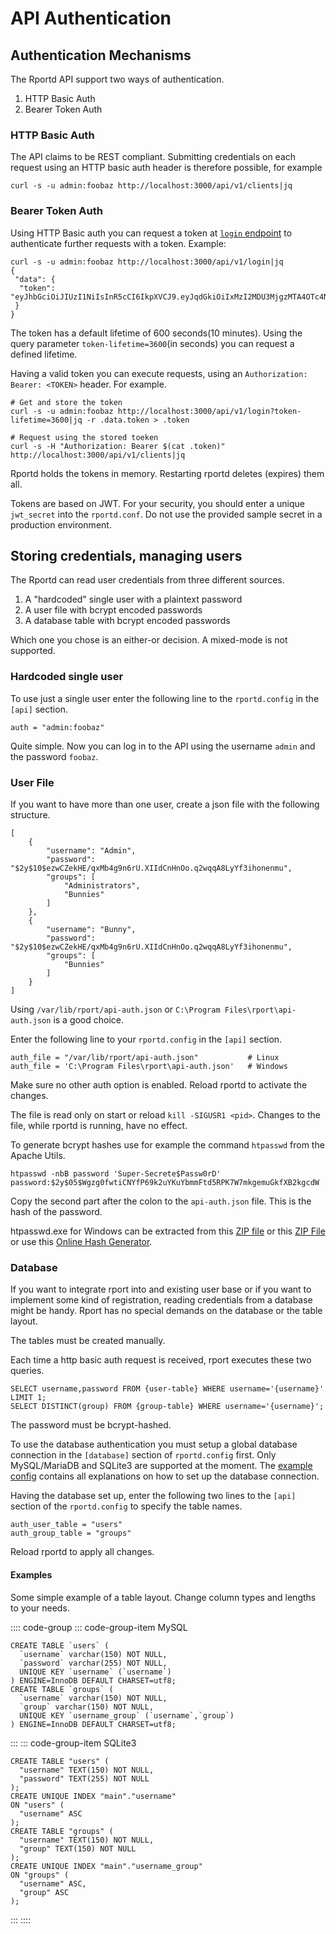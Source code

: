 # API Authentication

## Authentication Mechanisms
The Rportd API support two ways of authentication.
1. HTTP Basic Auth
2. Bearer Token Auth
### HTTP Basic Auth
The API claims to be REST compliant. Submitting credentials on each request using an HTTP basic auth header is therefore possible, for example
```
curl -s -u admin:foobaz http://localhost:3000/api/v1/clients|jq
```

### Bearer Token Auth
Using HTTP Basic auth you can request a token at [`login` endpoint](https://petstore.swagger.io/?url=https://raw.githubusercontent.com/cloudradar-monitoring/rport/master/api-doc.yml#/default/get_login) to authenticate further requests with a token.
Example:
```
curl -s -u admin:foobaz http://localhost:3000/api/v1/login|jq
{
 "data": {
  "token": "eyJhbGciOiJIUzI1NiIsInR5cCI6IkpXVCJ9.eyJqdGkiOiIxMzI2MDU3MjgzMTA4OTc4NTg1OSJ9.6HSANk3aRleJbAMvfJhUc4grieupRdfU62MMX_L6wEA"
 }
}
```
The token has a default lifetime of 600 seconds(10 minutes). Using the query parameter `token-lifetime=3600`(in seconds) you can request a defined lifetime.

Having a valid token you can execute requests, using an `Authorization: Bearer: <TOKEN>` header. For example.
```
# Get and store the token
curl -s -u admin:foobaz http://localhost:3000/api/v1/login?token-lifetime=3600|jq -r .data.token > .token

# Request using the stored toeken
curl -s -H "Authorization: Bearer $(cat .token)" http://localhost:3000/api/v1/clients|jq
```

Rportd holds the tokens in memory. Restarting rportd deletes (expires) them all.

Tokens are based on JWT. For your security, you should enter a unique `jwt_secret` into the `rportd.conf`. Do not use the provided sample secret in a production environment.

## Storing credentials, managing users
The Rportd can read user credentials from three different sources.
1. A "hardcoded" single user with a plaintext password
2. A user file with bcrypt encoded passwords
3. A database table with bcrypt encoded passwords

Which one you chose is an either-or decision. A mixed-mode is not supported.

### Hardcoded single user
To use just a single user enter the following line to the `rportd.config` in the `[api]` section.
```
auth = "admin:foobaz"
```
Quite simple. Now you can log in to the API using the username `admin` and the password `foobaz`.

### User File
If you want to have more than one user, create a json file with the following structure.
```
[
    {
        "username": "Admin",
        "password": "$2y$10$ezwCZekHE/qxMb4g9n6rU.XIIdCnHnOo.q2wqqA8LyYf3ihonenmu",
        "groups": [
            "Administrators",
            "Bunnies"
        ]
    },
    {
        "username": "Bunny",
        "password": "$2y$10$ezwCZekHE/qxMb4g9n6rU.XIIdCnHnOo.q2wqqA8LyYf3ihonenmu",
        "groups": [
            "Bunnies"
        ]
    }
]
```
Using `/var/lib/rport/api-auth.json` or `C:\Program Files\rport\api-auth.json` is a good choice.

Enter the following line to your `rportd.config` in the `[api]` section.
```
auth_file = "/var/lib/rport/api-auth.json"           # Linux
auth_file = 'C:\Program Files\rport\api-auth.json'   # Windows
```
Make sure no other auth option is enabled.
Reload rportd to activate the changes.

The file is read only on start or reload `kill -SIGUSR1 <pid>`. Changes to the file, while rportd is running, have no effect.

To generate bcrypt hashes use for example the command `htpasswd` from the Apache Utils.
```
htpasswd -nbB password 'Super-Secrete$Passw0rD'
password:$2y$05$Wgzg0fwtiCNYfP69k2uYKuYbmmFtd5RPK7W7mkgemuGkfXB2kgcdW
```
Copy the second part after the colon to the `api-auth.json` file. This is the hash of the password.

htpasswd.exe for Windows can be extracted from this [ZIP file](https://de.apachehaus.com/downloads/httpd-2.4.46-o111g-x86-vc15.zip) or this [ZIP File](https://www.apachelounge.com/download/VS16/binaries/httpd-2.4.46-win64-VS16.zip) or use this [Online Hash Generator](https://bcrypt-generator.com/).

### Database
If you want to integrate rport into and existing user base or if you want to implement some kind of registration, reading credentials from a database might be handy.
Rport has no special demands on the database or the table layout.

The tables must be created manually.

Each time a http basic auth request is received, rport executes these two queries.
```
SELECT username,password FROM {user-table} WHERE username='{username}' LIMIT 1;
SELECT DISTINCT(group) FROM {group-table} WHERE username='{username}';
```
The password must be bcrypt-hashed.

To use the database authentication you must setup a global database connection in the `[database]` section of `rportd.config` first.
Only MySQL/MariaDB and SQLite3 are supported at the moment. The [example config](https://github.com/cloudradar-monitoring/rport/blob/master/rportd.example.conf) contains all explanations on how to set up the database connection.

Having the database set up, enter the following two lines to the `[api]` section of the `rportd.config` to specify the table names.
```
auth_user_table = "users"
auth_group_table = "groups"
```
Reload rportd to apply all changes.

#### Examples
Some simple example of a table layout.
Change column types and lengths to your needs.

:::: code-group
::: code-group-item MySQL
```mysql
CREATE TABLE `users` (
  `username` varchar(150) NOT NULL,
  `password` varchar(255) NOT NULL,
  UNIQUE KEY `username` (`username`)
) ENGINE=InnoDB DEFAULT CHARSET=utf8;
CREATE TABLE `groups` (
  `username` varchar(150) NOT NULL,
  `group` varchar(150) NOT NULL,
  UNIQUE KEY `username_group` (`username`,`group`)
) ENGINE=InnoDB DEFAULT CHARSET=utf8;
```
:::
::: code-group-item SQLite3
```sqlite
CREATE TABLE "users" (
  "username" TEXT(150) NOT NULL,
  "password" TEXT(255) NOT NULL
);
CREATE UNIQUE INDEX "main"."username"
ON "users" (
  "username" ASC
);
CREATE TABLE "groups" (
  "username" TEXT(150) NOT NULL,
  "group" TEXT(150) NOT NULL
);
CREATE UNIQUE INDEX "main"."username_group"
ON "groups" (
  "username" ASC,
  "group" ASC
);
```
:::
::::
